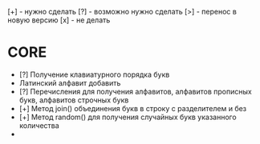 [+] - нужно сделать
[?] - возможно нужно сделать
[>] - перенос в новую версию
[x] - не делать

# CORE
* [?] Получение клавиатурного порядка букв
* Латинский алфавит добавить
* [?] Перечисления для получения алфавитов, алфавитов прописных букв, алфавитов строчных букв
* [+] Метод join() объединения букв в строку с разделителем и без
* [+] Метод random() для получения случайных букв указанного количества
* 
